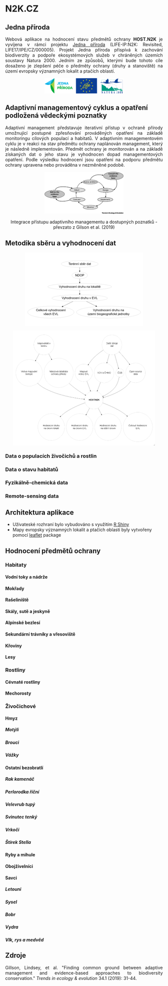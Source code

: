N2K.CZ
================

## Jedna příroda

<p align="justify">Webová aplikace na hodnocení stavu předmětů ochrany <strong>HOST.N2K</strong> je vyvíjena v rámci projektu <a href="https://www.jednapriroda.cz/">Jedna příroda</a> (LIFE-IP:N2K: Revisited, LIFE17/IPE/CZ/000005). Projekt Jedna příroda přispívá k zachování biodiverzity a podpoře ekosystémových služeb v chráněných územích soustavy Natura 2000. Jedním ze způsobů, kterými bude tohoto cíle dosaženo je zlepšení péče o předměty ochrany (druhy a stanoviště) na území evropsky významných lokalit a ptačích oblastí.</p> 

<p align="center"> <img src="https://raw.githubusercontent.com/jonasgaigr/N2K.CZ/main/WWW/LOGO.jpg" alt="Integrace přístupu adaptivního managementu a dostupných poznatků - převzato z Gilson et al. (2019)" width="50%" height="50%" /></p>

## Adaptivní managementový cyklus a opatření podložená vědeckými poznatky

<p align="justify"> Adaptivní management představuje iterativní přístup v ochraně přírody umožnující postupné zpřesňování prováděných opatření na základě monitoringu cílových populací a habitatů. V adaptivním managementovém cyklu je v reakci na stav předmětu ochrany naplánován management, který je následně implementován. Předmět ochrany je monitorován a na základě získaných dat o jeho stavu je vyhodnocen dopad managementových opatření. Podle výsledku hodnocení jsou opatření na podporu předmětu ochrany upravena nebo prováděna v nezměněné podobě. </p>
  
<p align="center"><img src="https://raw.githubusercontent.com/jonasgaigr/N2K.CZ/main/WWW/cyklus.jpg" alt="Integrace přístupu adaptivního managementu a dostupných poznatků - převzato z Gilson et al. (2019)" width="50%" height="50%" /></p>

<p align="center" class="caption">Integrace přístupu adaptivního managementu a dostupných poznatků -
převzato z Gilson et al. (2019)</p>

## Metodika sběru a vyhodnocení dat

<p align="center"><img src="https://raw.githubusercontent.com/jonasgaigr/N2K.CZ/main/WWW/flow_analysis.png" width="75%" height="75%" style="display: block; margin: auto;" /></p>

<p align="center"><img src="https://raw.githubusercontent.com/jonasgaigr/N2K.CZ/main/WWW/flow_main.png" width="90%" height="90%" style="display: block; margin: auto;" /></p>

### Data o populacích živočichů a rostlin

### Data o stavu habitatů

### Fyzikálně-chemická data

### Remote-sensing data

## Architektura aplikace

* Uživateské rozhraní bylo vybudováno s využitím [R Shiny](https://github.com/rstudio/shiny)
* Mapy evropsky významných lokalit a ptačích oblastí byly vytvořeny pomocí [leaflet](https://rstudio.github.io/leaflet/) package

## Hodnocení předmětů ochrany

### Habitaty

#### Vodní toky a nádrže

#### Mokřady

#### Rašeliniště

#### Skály, sutě a jeskyně

#### Alpínské bezlesí

#### Sekundární trávníky a vřesoviště

#### Křoviny

#### Lesy

### Rostliny

#### Cévnaté rostliny

#### Mechorosty

### Živočichové

#### Hmyz

##### Motýli

##### Brouci

##### Vážky

#### Ostatní bezobratlí

##### Rak kamenáč

##### Perlorodka říční

##### Velevrub tupý

##### Svinutec tenký

##### Vrkoči

##### Štírek Stella

#### Ryby a mihule

#### Obojživelníci

#### Savci

##### Letouni

##### Sysel

##### Bobr

##### Vydra

##### Vlk, rys a medvěd

## Zdroje

<p align="justify">Gillson, Lindsey, et al. "Finding common ground between adaptive management and evidence-based approaches to biodiversity conservation." <i>Trends in ecology & evolution</i> 34.1 (2019): 31-44.</p>

<p align="justify"></p>
